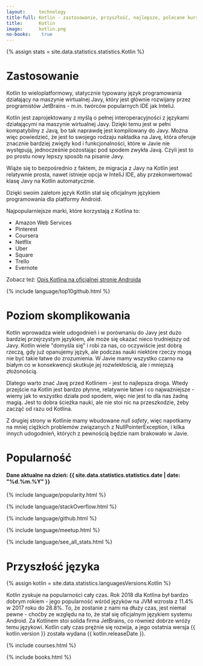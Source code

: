 ```yaml
---
layout:     technology
title-full: Kotlin - zastosowanie, przyszłość, najlepsze, polecane kursy
title:      Kotlin
image:      kotlin.png
no-books:    true
---
```


{% assign stats = site.data.statistics.statistics.Kotlin %}

# Zastosowanie

Kotlin to wieloplatformowy, statycznie typowany język programowania działający na maszynie wirtualnej Javy, który jest głównie rozwijany przez programistów JetBrains - m.in. twórców popularnych IDE jak InteliJ. 

Kotlin jest zaprojektowany z myślą o pełnej interoperacyjności z językami działającymi na maszynie wirtualnej Javy. Dzięki temu jest w pełni kompatybilny z Javą, bo tak naprawdę jest kompilowany do Javy. Można więc powiedzieć, że jest to swojego rodzaju nakładka na Javę, która oferuje znacznie bardziej zwięzły kod i funkcjonalności, które w Javie nie występują, jednocześnie pozostając pod spodem zwykła Javą. Czyli jest to po prostu nowy lepszy sposób na pisanie Javy.

Wiąże się to bezpośrednio z faktem, że migracja z Javy na Kotlin jest relatywnie prosta, nawet istnieje opcja w InteliJ IDE, aby przekonwertować klasę Javy na Kotlin automatycznie.

Dzięki swoim zaletom język Kotlin stał się oficjalnym językiem programowania dla platformy Android.

Najpopularniejsze marki, które korzystają z Kotlina to:
- Amazon Web Services
- Pinterest
- Coursera
- Netflix
- Uber
- Square
- Trello
- Evernote

Zobacz też: [Opis Kotlina na oficjalnej stronie Androida](https://developer.android.com/kotlin/)

{% include language/top10github.html %}

# Poziom skomplikowania

Kotlin wprowadza wiele udogodnień i w porównaniu do Javy jest dużo bardziej przejrzystym językiem, ale może się okazać nieco trudniejszy od Javy. Kotlin wiele "domyśla się" i robi za nas, co oczywiście jest dobrą rzeczą, gdy już opanujemy język, ale podczas nauki niektóre rzeczy mogą nie być takie łatwe do zrozumienia. W Javie mamy wszystko czarno na białym co w konsekwencji skutkuje jej rozwlekłością, ale i mniejszą złożonością.

Dlatego warto znać Javę przed Kotlinem - jest to najlepsza droga. Wtedy przejście na Kotlin jest bardzo płynne, relatywnie łatwe i co najważniejsze - wiemy jak to wszystko działa pod spodem, więc nie jest to dla nas żadną magią. Jest to dobra ścieżka nauki, ale nie stoi nic na przeszkodzie, żeby zacząć od razu od Kotlina.

Z drugiej strony w Kotlinie mamy wbudowane *null safety*, więc napotkamy na mniej ciężkich problemów związanych z NullPointerException, i kilka innych udogodnień, których z pewnością będzie nam brakowało w Javie.

# Popularność

<h4>Dane aktualne na dzień: {{ site.data.statistics.statistics.date | date: "%d.%m.%Y"  }}</h4>

{% include language/popularity.html %}

{% include language/stackOverflow.html %}

{% include language/github.html %}

{% include language/meetup.html %}

{% include language/see_all_stats.html %}

# Przyszłość języka

{% assign kotlin = site.data.statistics.languagesVersions.Kotlin %}

Kotlin zyskuje na popularności cały czas. Rok 2018 dla Kotlina był bardzo dobrym rokiem - jego popularność wśród języków na JVM wzrosła z 11.4% w 2017 roku do 28.8%. To, że zostanie z nami na dłuży czas, jest niemal pewne - choćby ze względu na to, że stał się oficjalnym językiem systemu Android. Za Kotlinem stoi solida firma JetBrains, co również dobrze wróży temu językowi. Kotlin cały czas prężnie się rozwija, a jego ostatnia wersja {{ kotlin.version }} została wydana {{ kotlin.releaseDate }}.

{% include courses.html %}

{% include books.html %}




